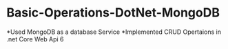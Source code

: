 # Basic-Operations-DotNet-MongoDB

*Used MongoDB as a database Service
*Implemented CRUD Opertaions in .net Core Web Api 6
